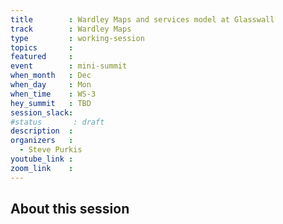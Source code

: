 ```yaml
---
title        : Wardley Maps and services model at Glasswall
track        : Wardley Maps
type         : working-session
topics       :
featured     :
event        : mini-summit
when_month   : Dec
when_day     : Mon
when_time    : WS-3
hey_summit   : TBD
session_slack:
#status       : draft
description  :
organizers   :
  - Steve Purkis
youtube_link :
zoom_link    :
---
```


## About this session
